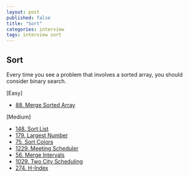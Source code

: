 ```yaml
---
layout: post
published: false
title: "Sort"
categories: interview
tags: interview sort
---
```


## Sort

Every time you see a problem that involves a sorted array, you should consider binary search.

[Easy]
- [88. Merge Sorted Array](https://leetcode.com/problems/merge-sorted-array/)

[Medium]
- [148. Sort List](https://leetcode.com/problems/sort-list/)
- [179. Largest Number](https://leetcode.com/problems/largest-number/)
- [75. Sort Colors](https://leetcode.com/problems/sort-colors/)
- [1229. Meeting Scheduler](https://leetcode.com/problems/meeting-scheduler/)
- [56. Merge Intervals](https://leetcode.com/problems/merge-intervals/)
- [1029. Two City Scheduling](https://leetcode.com/problems/two-city-scheduling/)
- [274. H-Index](https://leetcode.com/problems/h-index/)